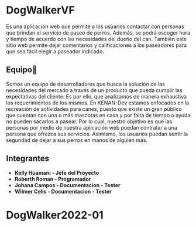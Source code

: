 ﻿# DogWalkerVF
 
Es una aplicación web que permite a los usuarios contactar con personas que brindan el servicio de paseo de perros. Además, se podrá escoger hora y tiempo de acuerdo con las necesidades del dueño del can. También este sitio web permite dejar comentarios y calificaciones a los paseadores para que sea fácil elegir a paseador indicado. 

## Equipo🚀
Somos un equipo de desarrolladores que busca la solución de las necesidades del mercado a través de un producto que pueda cumplir las expectativas del cliente. Es por ello, que analizamos de manera exhaustiva los requerimientos de los mismos. En KENAN-Dev estamos enfocados en la recreación de actividades para canes, puesto que existe un gran público que cuentan con una o más mascotas en casa y por falta de tiempo o ayuda no pueden sacarlos a pasear. Por lo cual, nuestro objetivo es que las personas por medio de nuestra aplicación web puedan contratar a una persona que ofrezca sus servicios. Asimismo, los usuarios puedan sentir la seguridad de dejar a sus perros en manos de alguien más. 

## Integrantes

* **Kelly  Huamani - Jefe del Proyecto** 
* **Roberth Roman - Programador** 
* **Johana Campos - Documentacion - Tester** 
* **Wilmer Celis - Documentacion - Tester** 

# DogWalker2022-01
